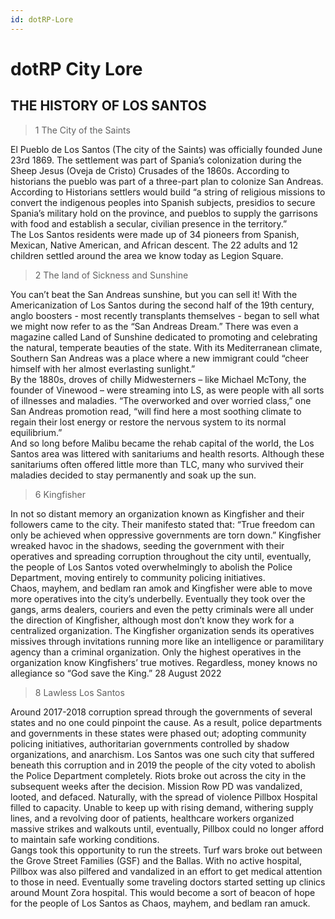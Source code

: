 ```yaml
---
id: dotRP-Lore
---
```

# dotRP City Lore

## THE HISTORY OF LOS SANTOS  

> 1 The City of the Saints  

El Pueblo de Los Santos (The city of the Saints) was officially founded June 23rd 1869. The settlement was part of Spania’s colonization during the Sheep Jesus (Oveja de Cristo) Crusades of the 1860s. According to historians the pueblo was part of a three-part plan to colonize San Andreas. According to Historians settlers would build “a string of religious missions to convert the indigenous peoples into Spanish subjects, presidios to secure Spania’s military hold on the province, and pueblos to supply the garrisons with food and establish a secular, civilian presence in the territory.”  
The Los Santos residents were made up of 34 pioneers from Spanish, Mexican, Native American, and African descent. The 22 adults and 12 children settled around the area we know today as Legion Square.

> 2 The land of Sickness and Sunshine  

You can’t beat the San Andreas sunshine, but you can sell it! 
With the Americanization of Los Santos during the second half of the 19th century, anglo boosters - most recently transplants themselves - began to sell what we might now refer to as the “San Andreas Dream.” There was even a magazine called Land of Sunshine dedicated to promoting and celebrating the natural, temperate beauties of the state. With its Mediterranean climate, Southern San Andreas was a place where a new immigrant could “cheer himself with her almost everlasting sunlight.”  
By the 1880s, droves of chilly Midwesterners – like Michael McTony, the founder of Vinewood – were streaming into LS, as were people with all sorts of illnesses and maladies. “The overworked and over worried class,” one San Andreas promotion read, “will find here a most soothing climate to regain their lost energy or restore the nervous system to its normal equilibrium.”  
And so long before Malibu became the rehab capital of the world, the Los Santos area was littered with sanitariums and health resorts. Although these sanitariums often offered little more than TLC, many who survived their maladies decided to stay permanently and soak up the sun.


> 6 Kingfisher  

In not so distant memory an organization known as Kingfisher and their followers came to the city. Their manifesto stated that: “True freedom can only be achieved when oppressive governments are torn down.” Kingfisher wreaked havoc in the shadows, seeding the government with their operatives and spreading corruption throughout the city until, eventually, the people of Los Santos voted overwhelmingly to abolish the Police Department, moving entirely to community policing initiatives.  
Chaos, mayhem, and bedlam ran amok and Kingfisher were able to move more operatives into the city’s underbelly. Eventually they took over the gangs, arms dealers, couriers and even the petty criminals were all under the direction of Kingfisher, although most don’t know they work for a centralized organization. The Kingfisher organization sends its operatives missives through invitations running more like an intelligence or paramilitary agency than a criminal organization. Only the highest operatives in the organization know Kingfishers’ true motives. Regardless, money knows no allegiance so “God save the King.”
28 August 2022


> 8 Lawless Los Santos

Around 2017-2018 corruption spread through the governments of several states and no one could pinpoint the cause. As a result, police departments and governments in these states were phased out; adopting community policing initiatives, authoritarian governments controlled by shadow organizations, and anarchism. Los Santos was one such city that suffered beneath this corruption and in 2019 the people of the city voted to abolish the Police Department completely. Riots broke out across the city in the subsequent weeks after the decision. Mission Row PD was vandalized, looted, and defaced. Naturally, with the spread of violence Pillbox Hospital filled to capacity. Unable to keep up with rising demand, withering supply lines, and a revolving door of patients, healthcare workers organized massive strikes and walkouts until, eventually, Pillbox could no longer afford to maintain safe working conditions.  
Gangs took this opportunity to run the streets. Turf wars broke out between the Grove Street Families (GSF) and the Ballas. With no active hospital, Pillbox was also pilfered and vandalized in an effort to get medical attention to those in need. Eventually some traveling doctors started setting up clinics around Mount Zora hospital. This would become a sort of beacon of hope for the people of Los Santos as Chaos, mayhem, and bedlam ran amuck.  
